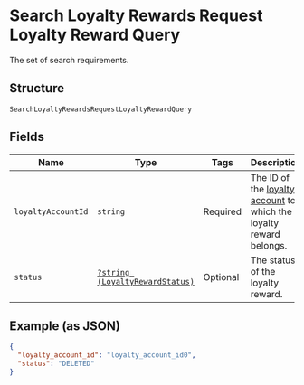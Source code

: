 
# Search Loyalty Rewards Request Loyalty Reward Query

The set of search requirements.

## Structure

`SearchLoyaltyRewardsRequestLoyaltyRewardQuery`

## Fields

| Name | Type | Tags | Description | Getter | Setter |
|  --- | --- | --- | --- | --- | --- |
| `loyaltyAccountId` | `string` | Required | The ID of the [loyalty account](#type-LoyaltyAccount) to which the loyalty reward belongs. | getLoyaltyAccountId(): string | setLoyaltyAccountId(string loyaltyAccountId): void |
| `status` | [`?string (LoyaltyRewardStatus)`](/doc/models/loyalty-reward-status.md) | Optional | The status of the loyalty reward. | getStatus(): ?string | setStatus(?string status): void |

## Example (as JSON)

```json
{
  "loyalty_account_id": "loyalty_account_id0",
  "status": "DELETED"
}
```

